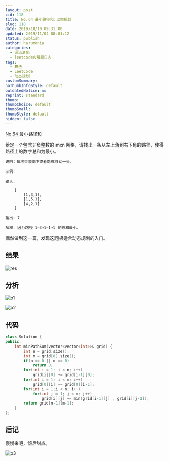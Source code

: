 ```yaml
---
layout: post
cid: 118
title: No.64 最小路径和:动态规划
slug: 118
date: 2019/10/10 09:31:00
updated: 2019/11/04 08:01:12
status: publish
author: harumonia
categories:
  - 源流清泉
  - leetcodeの解题日志
tags:
  - 算法
  - LeetCode
  - 动态规划
customSummary:
noThumbInfoStyle: default
outdatedNotice: no
reprint: standard
thumb:
thumbChoice: default
thumbSmall:
thumbStyle: default
hidden: false
---
```


[No.64 最小路径和](https://leetcode-cn.com/problems/minimum-path-sum/)

给定一个包含非负整数的 mxn 网格，请找出一条从左上角到右下角的路径，使得路径上的数字总和为最小。

<!-- more -->

```plain_text
说明：每次只能向下或者向右移动一步。

示例:

输入:

    [
        [1,3,1],
        [1,5,1],
        [4,2,1]
    ]

输出: 7

解释: 因为路径 1→3→1→1→1 的总和最小。
```

偶然做到这一篇，发现这题极适合动态规划的入门。

## 结果

![res](https://harumona-blog.oss-cn-beijing.aliyuncs.com/old_articles/2569288342.png?Expires=1602310753&)

## 分析

![p1](https://harumona-blog.oss-cn-beijing.aliyuncs.com/old_articles/3301511821.jpg?Expires=1602310771&)

![p2](https://harumona-blog.oss-cn-beijing.aliyuncs.com/old_articles/455756629.jpg?Expires=1602310780&)

## 代码

```cpp
class Solution {
public:
    int minPathSum(vector<vector<int>>& grid) {
        int n = grid.size();
        int m = grid[0].size();
        if(n == 0 || m == 0)
            return 0;
        for(int i = 1; i < n; i++)
            grid[i][0] += grid[i-1][0];
        for(int i = 1; i < m; i++)
            grid[0][i] += grid[0][i-1];
        for(int i = 1;i < n; i++)
            for(int j = 1; j < m; j++)
                grid[i][j] += min(grid[i-1][j] , grid[i][j-1]);
        return grid[n-1][m-1];
    }
};
```

## 后记

慢慢来吧，饭后甜点。

![p3](https://harumona-blog.oss-cn-beijing.aliyuncs.com/old_articles/847507095.png?Expires=1602310797&)
